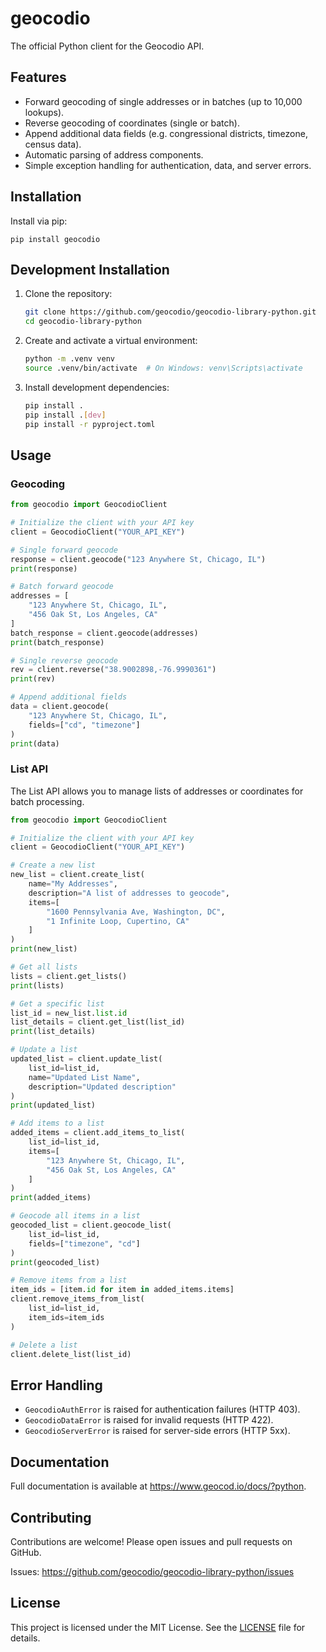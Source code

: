 # geocodio

The official Python client for the Geocodio API.

Features
--------

- Forward geocoding of single addresses or in batches (up to 10,000 lookups).
- Reverse geocoding of coordinates (single or batch).
- Append additional data fields (e.g. congressional districts, timezone, census data).
- Automatic parsing of address components.
- Simple exception handling for authentication, data, and server errors.

Installation
------------

Install via pip:

    pip install geocodio

Development Installation
-----------------------

1. Clone the repository:
    ```bash
    git clone https://github.com/geocodio/geocodio-library-python.git
    cd geocodio-library-python
    ```

2. Create and activate a virtual environment:
    ```bash
    python -m .venv venv
    source .venv/bin/activate  # On Windows: venv\Scripts\activate
    ```

3. Install development dependencies:
    ```bash
    pip install .
    pip install .[dev]
    pip install -r pyproject.toml
    ```

Usage
-----

### Geocoding

```python
from geocodio import GeocodioClient

# Initialize the client with your API key
client = GeocodioClient("YOUR_API_KEY")

# Single forward geocode
response = client.geocode("123 Anywhere St, Chicago, IL")
print(response)

# Batch forward geocode
addresses = [
    "123 Anywhere St, Chicago, IL",
    "456 Oak St, Los Angeles, CA"
]
batch_response = client.geocode(addresses)
print(batch_response)

# Single reverse geocode
rev = client.reverse("38.9002898,-76.9990361")
print(rev)

# Append additional fields
data = client.geocode(
    "123 Anywhere St, Chicago, IL",
    fields=["cd", "timezone"]
)
print(data)
```

### List API

The List API allows you to manage lists of addresses or coordinates for batch processing.

```python
from geocodio import GeocodioClient

# Initialize the client with your API key
client = GeocodioClient("YOUR_API_KEY")

# Create a new list
new_list = client.create_list(
    name="My Addresses",
    description="A list of addresses to geocode",
    items=[
        "1600 Pennsylvania Ave, Washington, DC",
        "1 Infinite Loop, Cupertino, CA"
    ]
)
print(new_list)

# Get all lists
lists = client.get_lists()
print(lists)

# Get a specific list
list_id = new_list.list.id
list_details = client.get_list(list_id)
print(list_details)

# Update a list
updated_list = client.update_list(
    list_id=list_id,
    name="Updated List Name",
    description="Updated description"
)
print(updated_list)

# Add items to a list
added_items = client.add_items_to_list(
    list_id=list_id,
    items=[
        "123 Anywhere St, Chicago, IL",
        "456 Oak St, Los Angeles, CA"
    ]
)
print(added_items)

# Geocode all items in a list
geocoded_list = client.geocode_list(
    list_id=list_id,
    fields=["timezone", "cd"]
)
print(geocoded_list)

# Remove items from a list
item_ids = [item.id for item in added_items.items]
client.remove_items_from_list(
    list_id=list_id,
    item_ids=item_ids
)

# Delete a list
client.delete_list(list_id)
```

Error Handling
--------------

- `GeocodioAuthError` is raised for authentication failures (HTTP 403).
- `GeocodioDataError` is raised for invalid requests (HTTP 422).
- `GeocodioServerError` is raised for server-side errors (HTTP 5xx).

Documentation
-------------

Full documentation is available at <https://www.geocod.io/docs/?python>.

Contributing
------------

Contributions are welcome! Please open issues and pull requests on GitHub.

Issues: <https://github.com/geocodio/geocodio-library-python/issues>

License
-------

This project is licensed under the MIT License. See the [LICENSE](LICENSE) file for details.
